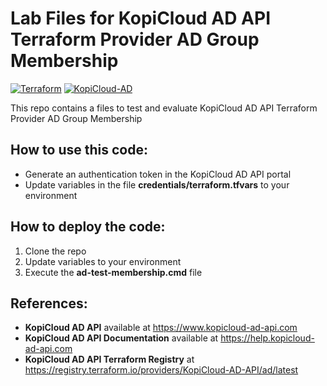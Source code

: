 # Lab Files for KopiCloud AD API Terraform Provider AD Group Membership
[![Terraform](https://img.shields.io/badge/terraform-v1.3+-blue.svg)](https://www.terraform.io/downloads.html)
[![KopiCloud-AD](https://img.shields.io/badge/kopiCloud_ad-v1.0+-blueviolet.svg)](https://www.kopicloud-ad-api.com)

This repo contains a files to test and evaluate KopiCloud AD API Terraform Provider AD Group Membership

## How to use this code:

- Generate an authentication token in the KopiCloud AD API portal
- Update variables in the file **credentials/terraform.tfvars** to your environment

## How to deploy the code:

1. Clone the repo
2. Update variables to your environment
3. Execute the **ad-test-membership.cmd** file

## References:

- **KopiCloud AD API** available at https://www.kopicloud-ad-api.com
- **KopiCloud AD API Documentation** available at https://help.kopicloud-ad-api.com
- **KopiCloud AD API Terraform Registry** at https://registry.terraform.io/providers/KopiCloud-AD-API/ad/latest
